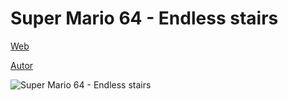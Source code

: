 # Super Mario 64 - Endless stairs

[Web](https://vivirenremoto.github.io/mario64stairs/)

[Autor](https://twitter.com/vivirenremoto)

![Super Mario 64 - Endless stairs](https://vivirenremoto.github.io/mario64stairs/static/social.png)
